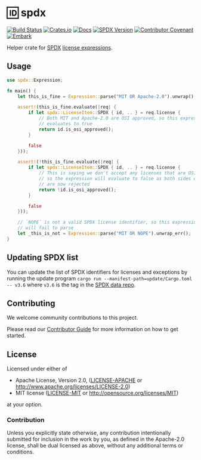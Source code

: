 # 🆔 spdx

[![Build Status](https://github.com/EmbarkStudios/spdx/workflows/CI/badge.svg)](https://github.com/EmbarkStudios/spdx/actions?workflow=CI)
[![Crates.io](https://img.shields.io/crates/v/spdx.svg)](https://crates.io/crates/spdx)
[![Docs](https://docs.rs/spdx/badge.svg)](https://docs.rs/spdx)
[![SPDX Version](https://img.shields.io/badge/SPDX%20Version-3.6-blue.svg)](https://shields.io/)
[![Contributor Covenant](https://img.shields.io/badge/contributor%20covenant-v1.4%20adopted-ff69b4.svg)](CODE_OF_CONDUCT.md)
[![Embark](https://img.shields.io/badge/embark-open%20source-blueviolet.svg)](http://embark.rs)

Helper crate for [SPDX](https://spdx.org/about) [license expressions](https://spdx.org/spdx-specification-21-web-version#h.jxpfx0ykyb60).

## Usage

```rust
use spdx::Expression;

fn main() {
    let this_is_fine = Expression::parse("MIT OR Apache-2.0").unwrap();

    assert!(this_is_fine.evaluate(|req| {
        if let spdx::LicenseItem::SPDX { id, .. } = req.license {
            // Both MIT and Apache-2.0 are OSI approved, so this expression
            // evaluates to true
            return id.is_osi_approved();
        }

        false
    }));

    assert!(!this_is_fine.evaluate(|req| {
        if let spdx::LicenseItem::SPDX { id, .. } = req.license {
            // This is saying we don't accept any licenses that are OSI approved
            // so the expression will evaluate to false as both sides of the OR
            // are now rejected
            return !id.is_osi_approved();
        }

        false
    }));

    // `NOPE` is not a valid SPDX license identifier, so this expression
    // will fail to parse
    let _this_is_not = Expression::parse("MIT OR NOPE").unwrap_err();
}
```

## Updating SPDX list

You can update the list of SPDX identifiers for licenses and exceptions by running the update program `cargo run --manifest-path=update/Cargo.toml -- v3.6` where `v3.6` is the tag in the [SPDX data repo](https://github.com/spdx/license-list-data).


## Contributing

We welcome community contributions to this project.

Please read our [Contributor Guide](CONTRIBUTING.md) for more information on how to get started.

## License

Licensed under either of

* Apache License, Version 2.0, ([LICENSE-APACHE](LICENSE-APACHE) or http://www.apache.org/licenses/LICENSE-2.0)
* MIT license ([LICENSE-MIT](LICENSE-MIT) or http://opensource.org/licenses/MIT)

at your option.

### Contribution

Unless you explicitly state otherwise, any contribution intentionally submitted for inclusion in the work by you, as defined in the Apache-2.0 license, shall be dual licensed as above, without any additional terms or conditions.
